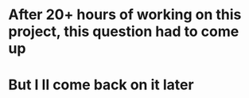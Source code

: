 # After 20+ hours of working on this project, this question had to come up

# But I ll come back on it later
